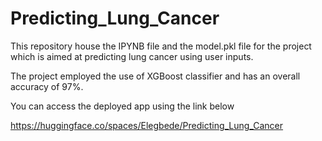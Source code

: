 # Predicting_Lung_Cancer

This repository house the IPYNB file and the model.pkl file for the project which is aimed at predicting lung cancer using user inputs.

The project employed the use of XGBoost classifier and has an overall accuracy of 97%.

You can access the deployed app using the link below

https://huggingface.co/spaces/Elegbede/Predicting_Lung_Cancer
